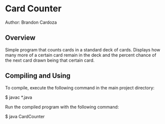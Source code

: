 # Card Counter

Author: Brandon Cardoza

## Overview

Simple program that counts cards in a standard deck of cards. Displays how many more of a certain card remain in 
the deck and the percent chance of the next card drawn being that certain card.

## Compiling and Using

To compile, execute the following command in the main project directory:

$   javac *.java

Run the compiled program with the following command:

$   java CardCounter
